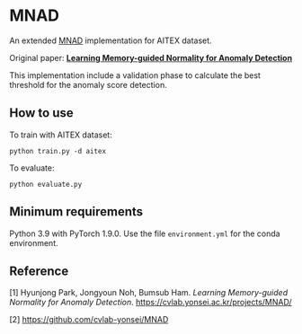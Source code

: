 # MNAD
An extended [MNAD](https://github.com/cvlab-yonsei/MNAD) implementation for AITEX dataset.

Original paper: [**Learning Memory-guided Normality for Anomaly Detection**](https://openaccess.thecvf.com/content_CVPR_2020/papers/Park_Learning_Memory-Guided_Normality_for_Anomaly_Detection_CVPR_2020_paper.pdf)

This implementation include a validation phase to calculate the best threshold for the anomaly score detection.

## How to use
To train with AITEX dataset:
```
python train.py -d aitex
```
To evaluate:
```
python evaluate.py
```

## Minimum requirements
Python 3.9 with PyTorch 1.9.0. Use the file ```environment.yml``` for the conda environment.

## Reference
[1] Hyunjong Park, Jongyoun Noh, Bumsub Ham. *Learning Memory-guided Normality for Anomaly Detection*. https://cvlab.yonsei.ac.kr/projects/MNAD/

[2] https://github.com/cvlab-yonsei/MNAD
